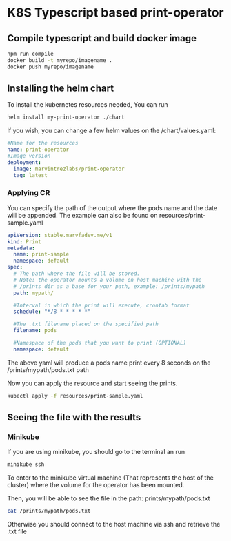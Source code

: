 # K8S Typescript based print-operator

## Compile typescript and build docker image
```bash
npm run compile
docker build -t myrepo/imagename .
docker push myrepo/imagename
```
## Installing the helm chart

To install the kubernetes resources needed,
You can run
```bash
helm install my-print-operator ./chart
```
If you wish, you can change a few helm values on the /chart/values.yaml:
```yaml
#Name for the resources
name: print-operator
#Image version
deployment:
  image: marvintrezlabs/print-operator
  tag: latest
```

### Applying CR
You can specify the path of the output where the pods name and the date will be appended.
The example can also be found on resources/print-sample.yaml
```yaml
apiVersion: stable.marvfadev.me/v1
kind: Print
metadata:
  name: print-sample
  namespace: default
spec:
  # The path where the file will be stored.
  # Note: the operator mounts a volume on host machine with the 
  # /prints dir as a base for your path, example: /prints/mypath
  path: mypath/

  #Interval in which the print will execute, crontab format
  schedule: "*/8 * * * * *"

  #The .txt filename placed on the specified path
  filename: pods

  #Namespace of the pods that you want to print (OPTIONAL)
  namespace: default
```
The above yaml will produce a pods name print every 8 seconds on the /prints/mypath/pods.txt path

Now you can apply the resource and start seeing the prints.
```bash
kubectl apply -f resources/print-sample.yaml
```
## Seeing the file with the results
### Minikube
If you are using minikube, you should go to the terminal an run
```bash
minikube ssh
```
To enter to the minikube virtual machine (That represents the host of the cluster) where the volume for the operator has been mounted.

Then, you will be able to see the file in the path: prints/mypath/pods.txt
```bash
cat /prints/mypath/pods.txt
```

Otherwise you should connect to the host machine via ssh and retrieve the .txt file
